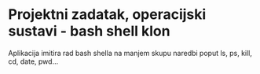 # Projektni zadatak, operacijski sustavi - bash shell klon
Aplikacija imitira rad bash shella na manjem skupu naredbi poput ls, ps, kill, cd, date, pwd... 
